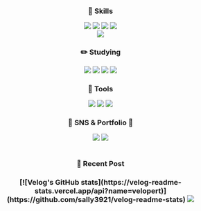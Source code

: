 <!--헤더
![header](https://capsule-render.vercel.app/api?type=slice&color=auto&height=200&section=header&text=Hello&desc=I'm%20MINJEONG&fontSize=60&rotate=14&fontAlignY=25&fontAlign=75&descAlignY=43&descAlign=80&&animation=twinkling) -->
<div align=center>
<!--소개

## Introduction :raised_hands:

<br/><br/>
-->
<!--기술스택-->
<h3>🚀 Skills</h3>
<!-- 	      <h3>📚 Tech Stack 📚</h3> -->
<!--프론트-->
<img src="https://img.shields.io/badge/JavaScript-F7DF1E?style=for-the-badge&logo=JavaScript&logoColor=white" />
<img src="https://img.shields.io/badge/HTML5-E34F26?style=for-the-badge&logo=html5&logoColor=white" />
<img src = "https://img.shields.io/badge/Sass-CC6699?style=for-the-badge&logo=sass&logoColor=white" />
<img src = "https://img.shields.io/badge/jQuery-0769AD?style=for-the-badge&logo=jquery&logoColor=white" />
 <br/>
  <!--백-->
   <img src="https://img.shields.io/badge/MySQL-00000F?style=for-the-badge&logo=mysql&logoColor=white"/>
  <br/>	
 <!-- <img src = "https://img.shields.io/badge/Amazon_AWS-232F3E?style=for-the-badge&logo=amazon-aws&logoColor=white" />

 

 <!--공부중 -->
 
### ✏️ Studying 
 <img src="https://img.shields.io/badge/TypeScript-007ACC?style=for-the-badge&logo=typescript&logoColor=white"/>
 <img src = "https://img.shields.io/badge/Node.js-43853D?style=for-the-badge&logo=node.js&logoColor=white" />
<img src = "https://img.shields.io/badge/React-20232A?style=for-the-badge&logo=react&logoColor=61DAFB" />
 <img src = "https://img.shields.io/badge/Redux-593D88?style=for-the-badge&logo=redux&logoColor=white" />

<br>

 <!--툴 -->
### 🌼 Tools 

<img src="https://img.shields.io/badge/Visual%20Studio%20Code-007ACC?style=for-the-badge&logo=VisualStudioCode&logoColor=white" />
<img src="https://img.shields.io/badge/GitHub-181717?style=for-the-badge&logo=GitHub&logoColor=white" />
<img src="https://img.shields.io/badge/tableau-E97627?style=for-the-badge&logo=tableau&logoColor=white" />

<!-- <img src="https://img.shields.io/badge/Eclipse%20IDE-2C2255?style=flat&logo=EclipseIDE&logoColor=white" /> -->

<br>

<h3>🎨 SNS & Portfolio 🎨</h3>
<a href="mailto:sally3921@naver.com"><img src="https://img.shields.io/badge/Mail-D3FB52?style=for-the-badge&logo=Gmail&logoColor=white" /></a>
<a href="https://velog.io/@sally3921"><img src="https://img.shields.io/badge/Blog-00B274?style=for-the-badge&logo=microdotblog&logoColor=white" /></a>
<br />
<br />
<h3> 📌 Recent Post <h3 />
[![Velog's GitHub stats](https://velog-readme-stats.vercel.app/api?name=velopert)](https://github.com/sally3921/velog-readme-stats)
<a href="https://velog-readme-stats.vercel.app/api/redirect?name=sally3921"><img src="https://velog-readme-stats.vercel.app/api?name=sally3921" /></a>

<br />
<!--
<a href="https://hits.seeyoufarm.com"><img src="https://hits.seeyoufarm.com/api/count/incr/badge.svg?url=https%3A%2F%2Fgithub.com%2FMinJeonng&count_bg=%2379C83D&title_bg=%23555555&icon=&icon_color=%23E7E7E7&title=hits&edge_flat=false"/></a>
</div>
-->




<!--
**minjeong9707/minjeong9707** is a ✨ _special_ ✨ repository because its `README.md` (this file) appears on your GitHub profile.

Here are some ideas to get you started:

- 🔭 I’m currently working on ...
- 🌱 I’m currently learning ...
- 👯 I’m looking to collaborate on ...
- 🤔 I’m looking for help with ...
- 💬 Ask me about ...
- 📫 How to reach me: ...
- 😄 Pronouns: ...
- ⚡ Fun fact: ...
-->
